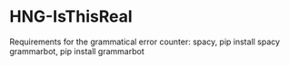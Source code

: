 # HNG-IsThisReal

Requirements for the grammatical error counter:
spacy, pip install spacy
grammarbot, pip install grammarbot
